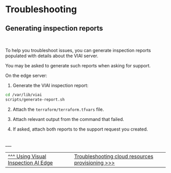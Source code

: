 # Troubleshooting

## Generating inspection reports

<br>

To help you troubleshoot issues, you can generate inspection reports populated with details about the VIAI server.

You may be asked to generate such reports when asking for support.

On the edge server:

1. Generate the VIAI inspection report:

```bash
cd /var/lib/viai
scripts/generate-report.sh
```

2. Attach the `terraform/terraform.tfvars` file.

3. Attach relevant output from the command that failed.

4. If asked, attach both reports to the support request you created.



<br>
___

<table width="100%">
<tr><td><a href="./useviai.md">^^^ Using Visual Inspection AI Edge</td><td><a href="./troubleshootingcloudresources.md">Troubleshooting cloud resources provisioning >>></td></tr>
</table>

